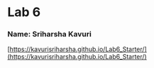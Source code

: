 # Lab 6

### Name: Sriharsha Kavuri
[https://kavurisriharsha.github.io/Lab6_Starter/](https://kavurisriharsha.github.io/Lab6_Starter/)